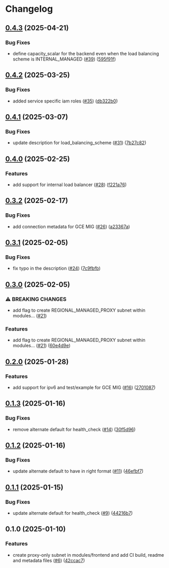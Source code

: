 # Changelog

## [0.4.3](https://github.com/GoogleCloudPlatform/terraform-google-regional-lb-http/compare/v0.4.2...v0.4.3) (2025-04-21)


### Bug Fixes

* define capacity_scalar for the backend even when the load balancing scheme is INTERNAL_MANAGED ([#39](https://github.com/GoogleCloudPlatform/terraform-google-regional-lb-http/issues/39)) ([595f91f](https://github.com/GoogleCloudPlatform/terraform-google-regional-lb-http/commit/595f91fa5a98224f98bd97bbfc102ece7294871e))

## [0.4.2](https://github.com/GoogleCloudPlatform/terraform-google-regional-lb-http/compare/v0.4.1...v0.4.2) (2025-03-25)


### Bug Fixes

* added service specific iam roles ([#35](https://github.com/GoogleCloudPlatform/terraform-google-regional-lb-http/issues/35)) ([db322b0](https://github.com/GoogleCloudPlatform/terraform-google-regional-lb-http/commit/db322b0c10173aee6f01e3d185118848fe90e692))

## [0.4.1](https://github.com/GoogleCloudPlatform/terraform-google-regional-lb-http/compare/v0.4.0...v0.4.1) (2025-03-07)


### Bug Fixes

* update description for load_balancing_scheme ([#31](https://github.com/GoogleCloudPlatform/terraform-google-regional-lb-http/issues/31)) ([7b27c82](https://github.com/GoogleCloudPlatform/terraform-google-regional-lb-http/commit/7b27c824beb1cd15f6de5f50c5daab46825f02f7))

## [0.4.0](https://github.com/GoogleCloudPlatform/terraform-google-regional-lb-http/compare/v0.3.2...v0.4.0) (2025-02-25)


### Features

* add support for internal load balancer ([#28](https://github.com/GoogleCloudPlatform/terraform-google-regional-lb-http/issues/28)) ([f221a76](https://github.com/GoogleCloudPlatform/terraform-google-regional-lb-http/commit/f221a76b267928da2e5e3bb945817c6d0d41f3a5))

## [0.3.2](https://github.com/GoogleCloudPlatform/terraform-google-regional-lb-http/compare/v0.3.1...v0.3.2) (2025-02-17)


### Bug Fixes

* add connection metadata for GCE MIG ([#26](https://github.com/GoogleCloudPlatform/terraform-google-regional-lb-http/issues/26)) ([a23367a](https://github.com/GoogleCloudPlatform/terraform-google-regional-lb-http/commit/a23367a21190a22e51ae6bbec7a0f1de74aaa30e))

## [0.3.1](https://github.com/GoogleCloudPlatform/terraform-google-regional-lb-http/compare/v0.3.0...v0.3.1) (2025-02-05)


### Bug Fixes

* fix typo in the description ([#24](https://github.com/GoogleCloudPlatform/terraform-google-regional-lb-http/issues/24)) ([7c9fbfb](https://github.com/GoogleCloudPlatform/terraform-google-regional-lb-http/commit/7c9fbfb1b818ef08c46cf75f6334a9a4328f7dda))

## [0.3.0](https://github.com/GoogleCloudPlatform/terraform-google-regional-lb-http/compare/v0.2.0...v0.3.0) (2025-02-05)


### ⚠ BREAKING CHANGES

* add flag to create REGIONAL_MANAGED_PROXY subnet within modules… ([#21](https://github.com/GoogleCloudPlatform/terraform-google-regional-lb-http/issues/21))

### Features

* add flag to create REGIONAL_MANAGED_PROXY subnet within modules… ([#21](https://github.com/GoogleCloudPlatform/terraform-google-regional-lb-http/issues/21)) ([60e4d9e](https://github.com/GoogleCloudPlatform/terraform-google-regional-lb-http/commit/60e4d9edc357a8b55894b0fdb194dc04b74df45a))

## [0.2.0](https://github.com/GoogleCloudPlatform/terraform-google-regional-lb-http/compare/v0.1.3...v0.2.0) (2025-01-28)


### Features

* add support for ipv6 and test/example for GCE MIG ([#16](https://github.com/GoogleCloudPlatform/terraform-google-regional-lb-http/issues/16)) ([2701087](https://github.com/GoogleCloudPlatform/terraform-google-regional-lb-http/commit/270108739656033430032fc032b153eeeb3fbcba))

## [0.1.3](https://github.com/GoogleCloudPlatform/terraform-google-regional-lb-http/compare/v0.1.2...v0.1.3) (2025-01-16)


### Bug Fixes

* remove alternate default for health_check ([#14](https://github.com/GoogleCloudPlatform/terraform-google-regional-lb-http/issues/14)) ([30f5d96](https://github.com/GoogleCloudPlatform/terraform-google-regional-lb-http/commit/30f5d9690b2ca5472058546eea5799437d5f6b2a))

## [0.1.2](https://github.com/GoogleCloudPlatform/terraform-google-regional-lb-http/compare/v0.1.1...v0.1.2) (2025-01-16)


### Bug Fixes

* update alternate default to have in right format ([#11](https://github.com/GoogleCloudPlatform/terraform-google-regional-lb-http/issues/11)) ([46efbf7](https://github.com/GoogleCloudPlatform/terraform-google-regional-lb-http/commit/46efbf70a8c3ce6d11988a563b460f170f719711))

## [0.1.1](https://github.com/GoogleCloudPlatform/terraform-google-regional-lb-http/compare/v0.1.0...v0.1.1) (2025-01-15)


### Bug Fixes

* update alternate default for health_check ([#9](https://github.com/GoogleCloudPlatform/terraform-google-regional-lb-http/issues/9)) ([44216b7](https://github.com/GoogleCloudPlatform/terraform-google-regional-lb-http/commit/44216b76021ab8e2129e40c5e06ae10e8182a334))

## 0.1.0 (2025-01-10)


### Features

* create proxy-only subnet in modules/frontend and add CI build,  readme and metadata files ([#6](https://github.com/GoogleCloudPlatform/terraform-google-regional-lb-http/issues/6)) ([42ccac7](https://github.com/GoogleCloudPlatform/terraform-google-regional-lb-http/commit/42ccac7cfecfe192696e7149d43e93151818daac))
